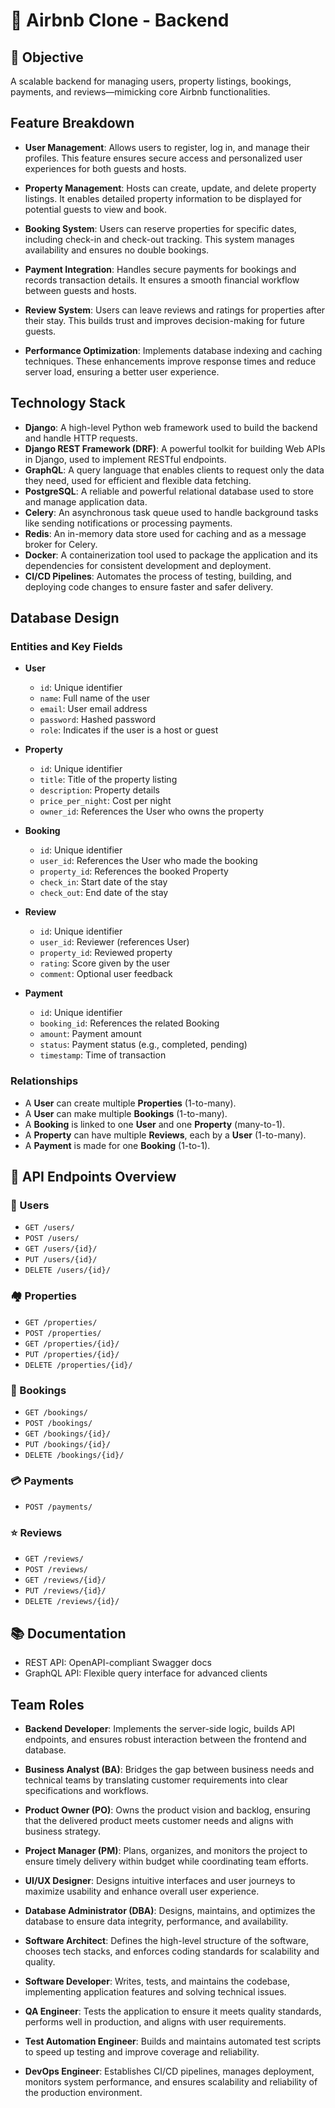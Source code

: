 # 🏡 Airbnb Clone - Backend

## 🚀 Objective
A scalable backend for managing users, property listings, bookings, payments, and reviews—mimicking core Airbnb functionalities.
## Feature Breakdown

- **User Management**: Allows users to register, log in, and manage their profiles. This feature ensures secure access and personalized user experiences for both guests and hosts.

- **Property Management**: Hosts can create, update, and delete property listings. It enables detailed property information to be displayed for potential guests to view and book.

- **Booking System**: Users can reserve properties for specific dates, including check-in and check-out tracking. This system manages availability and ensures no double bookings.

- **Payment Integration**: Handles secure payments for bookings and records transaction details. It ensures a smooth financial workflow between guests and hosts.

- **Review System**: Users can leave reviews and ratings for properties after their stay. This builds trust and improves decision-making for future guests.

- **Performance Optimization**: Implements database indexing and caching techniques. These enhancements improve response times and reduce server load, ensuring a better user experience.

## Technology Stack

- **Django**: A high-level Python web framework used to build the backend and handle HTTP requests.
- **Django REST Framework (DRF)**: A powerful toolkit for building Web APIs in Django, used to implement RESTful endpoints.
- **GraphQL**: A query language that enables clients to request only the data they need, used for efficient and flexible data fetching.
- **PostgreSQL**: A reliable and powerful relational database used to store and manage application data.
- **Celery**: An asynchronous task queue used to handle background tasks like sending notifications or processing payments.
- **Redis**: An in-memory data store used for caching and as a message broker for Celery.
- **Docker**: A containerization tool used to package the application and its dependencies for consistent development and deployment.
- **CI/CD Pipelines**: Automates the process of testing, building, and deploying code changes to ensure faster and safer delivery.

## Database Design

### Entities and Key Fields

- **User**
  - `id`: Unique identifier
  - `name`: Full name of the user
  - `email`: User email address
  - `password`: Hashed password
  - `role`: Indicates if the user is a host or guest

- **Property**
  - `id`: Unique identifier
  - `title`: Title of the property listing
  - `description`: Property details
  - `price_per_night`: Cost per night
  - `owner_id`: References the User who owns the property

- **Booking**
  - `id`: Unique identifier
  - `user_id`: References the User who made the booking
  - `property_id`: References the booked Property
  - `check_in`: Start date of the stay
  - `check_out`: End date of the stay

- **Review**
  - `id`: Unique identifier
  - `user_id`: Reviewer (references User)
  - `property_id`: Reviewed property
  - `rating`: Score given by the user
  - `comment`: Optional user feedback

- **Payment**
  - `id`: Unique identifier
  - `booking_id`: References the related Booking
  - `amount`: Payment amount
  - `status`: Payment status (e.g., completed, pending)
  - `timestamp`: Time of transaction

### Relationships

- A **User** can create multiple **Properties** (1-to-many).
- A **User** can make multiple **Bookings** (1-to-many).
- A **Booking** is linked to one **User** and one **Property** (many-to-1).
- A **Property** can have multiple **Reviews**, each by a **User** (1-to-many).
- A **Payment** is made for one **Booking** (1-to-1).


## 📌 API Endpoints Overview

### 👤 Users
- `GET /users/`
- `POST /users/`
- `GET /users/{id}/`
- `PUT /users/{id}/`
- `DELETE /users/{id}/`

### 🏘️ Properties
- `GET /properties/`
- `POST /properties/`
- `GET /properties/{id}/`
- `PUT /properties/{id}/`
- `DELETE /properties/{id}/`

### 📆 Bookings
- `GET /bookings/`
- `POST /bookings/`
- `GET /bookings/{id}/`
- `PUT /bookings/{id}/`
- `DELETE /bookings/{id}/`

### 💳 Payments
- `POST /payments/`

### ⭐ Reviews
- `GET /reviews/`
- `POST /reviews/`
- `GET /reviews/{id}/`
- `PUT /reviews/{id}/`
- `DELETE /reviews/{id}/`

## 📚 Documentation
- REST API: OpenAPI-compliant Swagger docs
- GraphQL API: Flexible query interface for advanced clients

## Team Roles

- **Backend Developer**: Implements the server-side logic, builds API endpoints, and ensures robust interaction between the frontend and database.

- **Business Analyst (BA)**: Bridges the gap between business needs and technical teams by translating customer requirements into clear specifications and workflows.

- **Product Owner (PO)**: Owns the product vision and backlog, ensuring that the delivered product meets customer needs and aligns with business strategy.

- **Project Manager (PM)**: Plans, organizes, and monitors the project to ensure timely delivery within budget while coordinating team efforts.

- **UI/UX Designer**: Designs intuitive interfaces and user journeys to maximize usability and enhance overall user experience.

- **Database Administrator (DBA)**: Designs, maintains, and optimizes the database to ensure data integrity, performance, and availability.

- **Software Architect**: Defines the high-level structure of the software, chooses tech stacks, and enforces coding standards for scalability and quality.

- **Software Developer**: Writes, tests, and maintains the codebase, implementing application features and solving technical issues.

- **QA Engineer**: Tests the application to ensure it meets quality standards, performs well in production, and aligns with user requirements.

- **Test Automation Engineer**: Builds and maintains automated test scripts to speed up testing and improve coverage and reliability.

- **DevOps Engineer**: Establishes CI/CD pipelines, manages deployment, monitors system performance, and ensures scalability and reliability of the production environment.